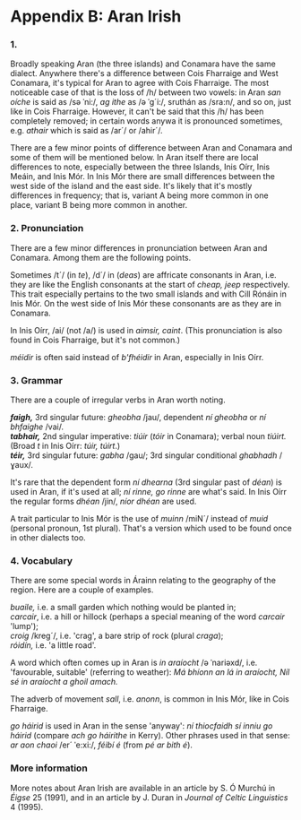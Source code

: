 # Appendix B: Aran Irish
### 1.
Broadly speaking Aran (the three islands) and Conamara have the same dialect. Anywhere there's a difference between Cois Fharraige and West Conamara, it's typical for Aran to agree with Cois Fharraige. The most noticeable case of that is the loss of /h/ between two vowels: in Aran *san oíche* is said as /sə ˈni:/, *ag ithe* as /ə ˈg´i:/, sruthán as /sra:n/, and so on, just like in Cois Fharraige. However, it can't be said that this /h/ has been completely removed; in certain words anywa it is pronounced sometimes, e.g. *athair* which is said as /ar´/ or /ahir´/.

There are a few minor points of difference between Aran and Conamara and some of them will be mentioned below. In Aran itself there are local differences to note, especially between the three Islands, Inis Oírr, Inis Meáin, and Inis Mór. In Inis Mór there are small differences between the west side of the island and the east side. It's likely that it's mostly differences in frequency; that is, variant A being more common in one place, variant B being more common in another.

### 2. Pronunciation
There are a few minor differences in pronunciation between Aran and Conamara. Among them are the following points.

Sometimes /t´/ (in *te*), /d´/ in (*deas*) are affricate consonants in Aran, i.e. they are like the English consonants at the start of *cheap, jeep* respectively. This trait especially pertains to the two small islands and with Cill Rónáin in Inis Mór. On the west side of Inis Mór these consonants are as they are in Conamara.

In Inis Oírr, /ai/ (not /a/) is used in *aimsir, caint*. (This pronunciation is also found in Cois Fharraige, but it's not common.)

*méidir* is often said instead of *b'fhéidir* in Aran, especially in Inis Oírr.

### 3. Grammar
There are a couple of irregular verbs in Aran worth noting.

***faigh,*** 3rd singular future: *gheobha* /jau/, dependent *ní gheobha* or *ní bhfaighe* /vai/.  
***tabhair,*** 2nd singular imperative: *tiúir* (*tóir* in Conamara); verbal noun *tiúirt.* (Broad *t* in Inis Oírr: *túir, túirt*.)  
***téir,*** 3rd singular future: *gabha* /gau/; 3rd singular conditional *ghabhadh* /ɣaux/.

It's rare that the dependent form *ní dhearna* (3rd singular past of *déan*) is used in Aran, if it's used at all; *ní rinne, go rinne* are what's said. In Inis Oírr the regular forms *dhéan* /jin/, *níor dhéan* are used.

A trait particular to Inis Mór is the use of *muinn* /miN´/ instead of *muid* (personal pronoun, 1st plural). That's a version which used to be found once in other dialects too.

### 4. Vocabulary
There are some special words in Árainn relating to the geography of the region. Here are a couple of examples.

*buaile,* i.e. a small garden which nothing would be planted in;  
*carcair*, i.e. a hill or hillock (perhaps a special meaning of the word *carcair* 'lump');  
*croig* /kreg´/, i.e. 'crag', a bare strip of rock (plural *craga*);  
*róidín,* i.e. 'a little road'.

A word which often comes up in Aran is *in araíocht* /ə ˈnariəxd/, i.e. 'favourable, suitable' (referring to weather): *Má bhíonn an lá in araíocht, Níl sé in araíocht a ghoil amach.*

The adverb of movement *sall*, i.e. *anonn*, is common in Inis Mór, like in Cois Fharraige.

*go háirid* is used in Aran in the sense 'anyway': *ní thiocfaidh sí inniu go háirid* (compare *ach go háirithe* in Kerry). Other phrases used in that sense: *ar aon chaoi* /er´ ˈe:xi:/, *féibí é* (from *pé ar bith é*).

### More information
More notes about Aran Irish are available in an article by S. Ó Murchú in *Éigse* 25 (1991), and in an article by J. Duran in *Journal of Celtic Linguistics* 4 (1995).


